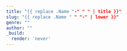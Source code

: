 ```yaml
---
title: "{{ replace .Name "-" " " | title }}"
slug: "{{ replace .Name " " "-" | lower }}"
genre: ""
author: ""
_build:
  render: 'never'
---
```


